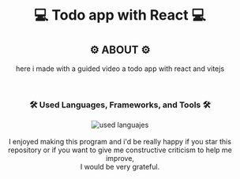<div align="center">
  <h1>💻 Todo app with React 💻</h1>
</div>

<div align="center">
  <h2>⚙️ ABOUT ⚙️</h2>
  <p>here i made with a guided video a todo app with react and vitejs</p>
</div>
<br>
<div align="center">
  <h3> 🛠️ <strong> Used Languages, Frameworks, and Tools </strong> 🛠️</h3>
  <img src="https://skillicons.dev/icons?i=react,vite,git,github,html,css,js" alt="used languajes"/>
</div>
<br>
<div align="center">
  I enjoyed making this program and i'd be really happy if you star this<br>
  repository or if you want to give me constructive criticism to help me improve, <br>
  I would be very grateful.<br>
</div>
